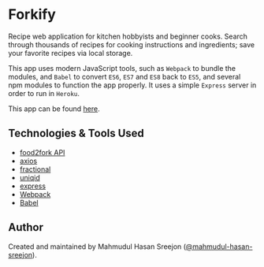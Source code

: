 # Forkify

Recipe web application for kitchen hobbyists and beginner cooks. Search through thousands of recipes for cooking instructions and ingredients; save your favorite recipes via local storage.

This app uses modern JavaScript tools, such as `Webpack` to bundle the modules, and `Babel` to convert `ES6`, `ES7` and `ES8` back to `ES5`, and several npm modules to function the app properly. It uses a simple `Express` server in order to run in `Heroku`.

This app can be found [here](https://forkify-mhs.herokuapp.com/).

## Technologies & Tools Used

* [food2fork API](https://recipesapi.herokuapp.com/)
* [axios](https://www.npmjs.com/package/axios)
* [fractional](https://www.npmjs.com/package/fractional)
* [uniqid](https://www.npmjs.com/package/uniqid)
* [express](https://www.npmjs.com/package/express)
* [Webpack](https://webpack.js.org/)
* [Babel](https://babeljs.io/)

## Author

Created and maintained by Mahmudul Hasan Sreejon ([@mahmudul-hasan-sreejon](http://mahmudulhasansreejon.ml/)).
